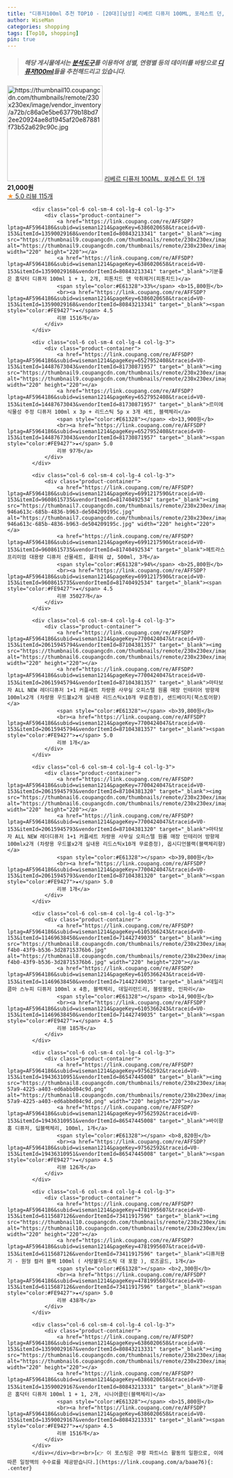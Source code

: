 ```yaml
---
title: "디퓨저100ml 추천 TOP10 - [20대][남성] 리베르 디퓨저 100ML, 포레스트 던, 1개"
author: WiseMan
categories: shopping
tags: [Top10, shopping]
pin: true
---
```


> ##### 해당 게시물에서는 [**분석도구**](https://itemscout.io/)를 이용하여 **성별**, **연령별** 등의 데이터를 바탕으로 [**디퓨저100ml**](https://link.coupang.com/a/baae76)들을 추천해드리고 있습니다.
<div class="container"><div class="row">
            <div class="col-6 col-sm-4 col-lg-4 col-lg-3">
                <div class="product-container">
                    <a href="https://link.coupang.com/re/AFFSDP?lptag=AF5964186&subid=wiseman1214&pageKey=6759351370&traceid=V0-153&itemId=15835935074&vendorItemId=83205898921" target="_blank"><img src="https://thumbnail10.coupangcdn.com/thumbnails/remote/230x230ex/image/vendor_inventory/a72b/c86a0e5be63779b18bd72ee20924ae8d1945af20e87881f73b52a629c90c.jpg" alt="https://thumbnail10.coupangcdn.com/thumbnails/remote/230x230ex/image/vendor_inventory/a72b/c86a0e5be63779b18bd72ee20924ae8d1945af20e87881f73b52a629c90c.jpg" width="220" height="220"></a>
                    <a href="https://link.coupang.com/re/AFFSDP?lptag=AF5964186&subid=wiseman1214&pageKey=6759351370&traceid=V0-153&itemId=15835935074&vendorItemId=83205898921" target="_blank">리베르 디퓨저 100ML, 포레스트 던, 1개</a>
                    <span style="color:#E61328"></span> <b>21,000원</b>
                    <br><a href="https://link.coupang.com/re/AFFSDP?lptag=AF5964186&subid=wiseman1214&pageKey=6759351370&traceid=V0-153&itemId=15835935074&vendorItemId=83205898921" target="_blank"><span style="color:#FE9427">★</span> 5.0
                    리뷰 115개</a>
                </div>
            </div>
            
            <div class="col-6 col-sm-4 col-lg-4 col-lg-3">
                <div class="product-container">
                    <a href="https://link.coupang.com/re/AFFSDP?lptag=AF5964186&subid=wiseman1214&pageKey=6386020658&traceid=V0-153&itemId=13590029168&vendorItemId=80843213341" target="_blank"><img src="https://thumbnail9.coupangcdn.com/thumbnails/remote/230x230ex/image/rs_quotation_api/vndspdok/42ae47add4ef4a708be59f78434db769.jpg" alt="https://thumbnail9.coupangcdn.com/thumbnails/remote/230x230ex/image/rs_quotation_api/vndspdok/42ae47add4ef4a708be59f78434db769.jpg" width="220" height="220"></a>
                    <a href="https://link.coupang.com/re/AFFSDP?lptag=AF5964186&subid=wiseman1214&pageKey=6386020658&traceid=V0-153&itemId=13590029168&vendorItemId=80843213341" target="_blank">기분좋은 홈닥터 디퓨저 100ml 1 + 1, 2개, 피톤치드 앤 악취제거(피톤치드)</a>
                    <span style="color:#E61328">33%</span> <b>15,800원</b>
                    <br><a href="https://link.coupang.com/re/AFFSDP?lptag=AF5964186&subid=wiseman1214&pageKey=6386020658&traceid=V0-153&itemId=13590029168&vendorItemId=80843213341" target="_blank"><span style="color:#FE9427">★</span> 4.5
                    리뷰 1516개</a>
                </div>
            </div>
            
            <div class="col-6 col-sm-4 col-lg-4 col-lg-3">
                <div class="product-container">
                    <a href="https://link.coupang.com/re/AFFSDP?lptag=AF5964186&subid=wiseman1214&pageKey=6527952408&traceid=V0-153&itemId=14487673043&vendorItemId=81730871957" target="_blank"><img src="https://thumbnail9.coupangcdn.com/thumbnails/remote/230x230ex/image/rs_quotation_api/7yrxnpae/6be74571cc64427cb6183ee6255866b5.jpg" alt="https://thumbnail9.coupangcdn.com/thumbnails/remote/230x230ex/image/rs_quotation_api/7yrxnpae/6be74571cc64427cb6183ee6255866b5.jpg" width="220" height="220"></a>
                    <a href="https://link.coupang.com/re/AFFSDP?lptag=AF5964186&subid=wiseman1214&pageKey=6527952408&traceid=V0-153&itemId=14487673043&vendorItemId=81730871957" target="_blank">르미에 식물성 주정 디퓨저 100ml x 3p + 리드스틱 5p x 3개 세트, 블랙체리</a>
                    <span style="color:#E61328"></span> <b>13,900원</b>
                    <br><a href="https://link.coupang.com/re/AFFSDP?lptag=AF5964186&subid=wiseman1214&pageKey=6527952408&traceid=V0-153&itemId=14487673043&vendorItemId=81730871957" target="_blank"><span style="color:#FE9427">★</span> 5.0
                    리뷰 97개</a>
                </div>
            </div>
            
            <div class="col-6 col-sm-4 col-lg-4 col-lg-3">
                <div class="product-container">
                    <a href="https://link.coupang.com/re/AFFSDP?lptag=AF5964186&subid=wiseman1214&pageKey=6991217590&traceid=V0-153&itemId=9608615735&vendorItemId=81740492534" target="_blank"><img src="https://thumbnail7.coupangcdn.com/thumbnails/remote/230x230ex/image/retail/images/321741879008421-946a613c-685b-4836-b963-de504209195c.jpg" alt="https://thumbnail7.coupangcdn.com/thumbnails/remote/230x230ex/image/retail/images/321741879008421-946a613c-685b-4836-b963-de504209195c.jpg" width="220" height="220"></a>
                    <a href="https://link.coupang.com/re/AFFSDP?lptag=AF5964186&subid=wiseman1214&pageKey=6991217590&traceid=V0-153&itemId=9608615735&vendorItemId=81740492534" target="_blank">헤트라스 프리미엄 대용량 디퓨저 선물세트, 플라워 샵, 500ml, 3개</a>
                    <span style="color:#E61328">94%</span> <b>25,800원</b>
                    <br><a href="https://link.coupang.com/re/AFFSDP?lptag=AF5964186&subid=wiseman1214&pageKey=6991217590&traceid=V0-153&itemId=9608615735&vendorItemId=81740492534" target="_blank"><span style="color:#FE9427">★</span> 4.5
                    리뷰 35027개</a>
                </div>
            </div>
            
            <div class="col-6 col-sm-4 col-lg-4 col-lg-3">
                <div class="product-container">
                    <a href="https://link.coupang.com/re/AFFSDP?lptag=AF5964186&subid=wiseman1214&pageKey=7700424047&traceid=V0-153&itemId=20615945794&vendorItemId=87104381357" target="_blank"><img src="https://thumbnail6.coupangcdn.com/thumbnails/remote/230x230ex/image/vendor_inventory/00ad/c186755a693d44cbc6cc4dc04c7e5b9660ed8f48c5b46254938d27b7342a.jpg" alt="https://thumbnail6.coupangcdn.com/thumbnails/remote/230x230ex/image/vendor_inventory/00ad/c186755a693d44cbc6cc4dc04c7e5b9660ed8f48c5b46254938d27b7342a.jpg" width="220" height="220"></a>
                    <a href="https://link.coupang.com/re/AFFSDP?lptag=AF5964186&subid=wiseman1214&pageKey=7700424047&traceid=V0-153&itemId=20615945794&vendorItemId=87104381357" target="_blank">마타보자 ALL NEW 레더디퓨저 1+1 커플세트 차량용 사무실 오피스텔 원룸 매장 인테리어 방향제 100mlx2개 (차량용 우드볼x2개 실내용 리드스틱x10개 무료증정), 샌드베이지(북스토어향)</a>
                    <span style="color:#E61328"></span> <b>39,800원</b>
                    <br><a href="https://link.coupang.com/re/AFFSDP?lptag=AF5964186&subid=wiseman1214&pageKey=7700424047&traceid=V0-153&itemId=20615945794&vendorItemId=87104381357" target="_blank"><span style="color:#FE9427">★</span> 5.0
                    리뷰 1개</a>
                </div>
            </div>
            
            <div class="col-6 col-sm-4 col-lg-4 col-lg-3">
                <div class="product-container">
                    <a href="https://link.coupang.com/re/AFFSDP?lptag=AF5964186&subid=wiseman1214&pageKey=7700424047&traceid=V0-153&itemId=20615945793&vendorItemId=87104381320" target="_blank"><img src="https://thumbnail6.coupangcdn.com/thumbnails/remote/230x230ex/image/vendor_inventory/3bdf/18d038e5956c920fd180136c17449de267925588ea8cfe0c1a6e82ae7da2.jpg" alt="https://thumbnail6.coupangcdn.com/thumbnails/remote/230x230ex/image/vendor_inventory/3bdf/18d038e5956c920fd180136c17449de267925588ea8cfe0c1a6e82ae7da2.jpg" width="220" height="220"></a>
                    <a href="https://link.coupang.com/re/AFFSDP?lptag=AF5964186&subid=wiseman1214&pageKey=7700424047&traceid=V0-153&itemId=20615945793&vendorItemId=87104381320" target="_blank">마타보자 ALL NEW 레더디퓨저 1+1 커플세트 차량용 사무실 오피스텔 원룸 매장 인테리어 방향제 100mlx2개 (차량용 우드볼x2개 실내용 리드스틱x10개 무료증정), 옵시디언블랙(블랙체리향)</a>
                    <span style="color:#E61328"></span> <b>39,800원</b>
                    <br><a href="https://link.coupang.com/re/AFFSDP?lptag=AF5964186&subid=wiseman1214&pageKey=7700424047&traceid=V0-153&itemId=20615945793&vendorItemId=87104381320" target="_blank"><span style="color:#FE9427">★</span> 5.0
                    리뷰 1개</a>
                </div>
            </div>
            
            <div class="col-6 col-sm-4 col-lg-4 col-lg-3">
                <div class="product-container">
                    <a href="https://link.coupang.com/re/AFFSDP?lptag=AF5964186&subid=wiseman1214&pageKey=6105366243&traceid=V0-153&itemId=11469638450&vendorItemId=71442749035" target="_blank"><img src="https://thumbnail8.coupangcdn.com/thumbnails/remote/230x230ex/image/retail/images/2020/08/25/13/3/1bc29ad9-f4b0-43f9-b536-3d28715376b6.jpg" alt="https://thumbnail8.coupangcdn.com/thumbnails/remote/230x230ex/image/retail/images/2020/08/25/13/3/1bc29ad9-f4b0-43f9-b536-3d28715376b6.jpg" width="220" height="220"></a>
                    <a href="https://link.coupang.com/re/AFFSDP?lptag=AF5964186&subid=wiseman1214&pageKey=6105366243&traceid=V0-153&itemId=11469638450&vendorItemId=71442749035" target="_blank">데일리콤마 스누피 디퓨저 100ml x 4종, 블랙체리, 데일리런드리, 블랑블랑, 인파리</a>
                    <span style="color:#E61328"></span> <b>14,900원</b>
                    <br><a href="https://link.coupang.com/re/AFFSDP?lptag=AF5964186&subid=wiseman1214&pageKey=6105366243&traceid=V0-153&itemId=11469638450&vendorItemId=71442749035" target="_blank"><span style="color:#FE9427">★</span> 4.5
                    리뷰 185개</a>
                </div>
            </div>
            
            <div class="col-6 col-sm-4 col-lg-4 col-lg-3">
                <div class="product-container">
                    <a href="https://link.coupang.com/re/AFFSDP?lptag=AF5964186&subid=wiseman1214&pageKey=97562592&traceid=V0-153&itemId=19436310951&vendorItemId=86547445008" target="_blank"><img src="https://thumbnail8.coupangcdn.com/thumbnails/remote/230x230ex/image/retail/images/2023/07/11/17/2/4da99f6a-57a9-4225-a403-ed6abbd04c9d.png" alt="https://thumbnail8.coupangcdn.com/thumbnails/remote/230x230ex/image/retail/images/2023/07/11/17/2/4da99f6a-57a9-4225-a403-ed6abbd04c9d.png" width="220" height="220"></a>
                    <a href="https://link.coupang.com/re/AFFSDP?lptag=AF5964186&subid=wiseman1214&pageKey=97562592&traceid=V0-153&itemId=19436310951&vendorItemId=86547445008" target="_blank">바이향 홈 디퓨저, 딥블랙체리, 100ml, 1개</a>
                    <span style="color:#E61328"></span> <b>8,820원</b>
                    <br><a href="https://link.coupang.com/re/AFFSDP?lptag=AF5964186&subid=wiseman1214&pageKey=97562592&traceid=V0-153&itemId=19436310951&vendorItemId=86547445008" target="_blank"><span style="color:#FE9427">★</span> 4.5
                    리뷰 126개</a>
                </div>
            </div>
            
            <div class="col-6 col-sm-4 col-lg-4 col-lg-3">
                <div class="product-container">
                    <a href="https://link.coupang.com/re/AFFSDP?lptag=AF5964186&subid=wiseman1214&pageKey=4781995607&traceid=V0-153&itemId=6115687126&vendorItemId=73411917596" target="_blank"><img src="https://thumbnail10.coupangcdn.com/thumbnails/remote/230x230ex/image/vendor_inventory/3eca/92aee3339d54fb88343c9997cc2776d48f0e54975c1a0d9b17690a65f8d6.jpg" alt="https://thumbnail10.coupangcdn.com/thumbnails/remote/230x230ex/image/vendor_inventory/3eca/92aee3339d54fb88343c9997cc2776d48f0e54975c1a0d9b17690a65f8d6.jpg" width="220" height="220"></a>
                    <a href="https://link.coupang.com/re/AFFSDP?lptag=AF5964186&subid=wiseman1214&pageKey=4781995607&traceid=V0-153&itemId=6115687126&vendorItemId=73411917596" target="_blank">디퓨저용기 - 원형 컬러 블랙 100ml ( 사탕볼우드스틱 대 포함 ), 로즈골드, 1개</a>
                    <span style="color:#E61328"></span> <b>2,300원</b>
                    <br><a href="https://link.coupang.com/re/AFFSDP?lptag=AF5964186&subid=wiseman1214&pageKey=4781995607&traceid=V0-153&itemId=6115687126&vendorItemId=73411917596" target="_blank"><span style="color:#FE9427">★</span> 5.0
                    리뷰 438개</a>
                </div>
            </div>
            
            <div class="col-6 col-sm-4 col-lg-4 col-lg-3">
                <div class="product-container">
                    <a href="https://link.coupang.com/re/AFFSDP?lptag=AF5964186&subid=wiseman1214&pageKey=6386020658&traceid=V0-153&itemId=13590029167&vendorItemId=80843213331" target="_blank"><img src="https://thumbnail6.coupangcdn.com/thumbnails/remote/230x230ex/image/rs_quotation_api/gkvo76fr/28afcd574ce14a9aa14dbd6bdb484372.jpg" alt="https://thumbnail6.coupangcdn.com/thumbnails/remote/230x230ex/image/rs_quotation_api/gkvo76fr/28afcd574ce14a9aa14dbd6bdb484372.jpg" width="220" height="220"></a>
                    <a href="https://link.coupang.com/re/AFFSDP?lptag=AF5964186&subid=wiseman1214&pageKey=6386020658&traceid=V0-153&itemId=13590029167&vendorItemId=80843213331" target="_blank">기분좋은 홈닥터 디퓨저 100ml 1 + 1, 2개, 시니어클린(블랙체리)</a>
                    <span style="color:#E61328"></span> <b>15,800원</b>
                    <br><a href="https://link.coupang.com/re/AFFSDP?lptag=AF5964186&subid=wiseman1214&pageKey=6386020658&traceid=V0-153&itemId=13590029167&vendorItemId=80843213331" target="_blank"><span style="color:#FE9427">★</span> 4.5
                    리뷰 1516개</a>
                </div>
            </div>
            </div></div><br><br>[👉 이 포스팅은 쿠팡 파트너스 활동의 일환으로, 이에 따른 일정액의 수수료를 제공받습니다.](https://link.coupang.com/a/baae76){: .center}